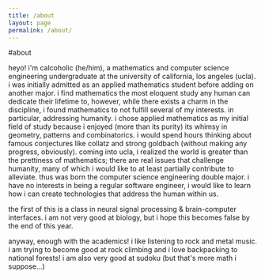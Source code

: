 ```yaml
---
title: /about
layout: page
permalink: /about/
---
```


#about

heyo! i'm calcoholic (he/him), a mathematics and computer science engineering undergraduate at the university of california, los angeles (ucla). i was initially admitted as an applied mathematics student before adding on another major. i find mathematics the most eloquent study any human can dedicate their lifetime to, however, while there exists a charm in the discipline, i found mathematics to not fulfill several of my interests. in particular, addressing humanity. i chose applied mathematics as my initial field of study because i enjoyed (more than its purity) its whimsy in geometry, patterns and combinatorics. i would spend hours thinking about famous conjectures like collatz and strong goldbach (without making any progress, obviously). coming into ucla, i realized the world is greater than the prettiness of mathematics; there are real issues that challenge humanity, many of which i would like to at least partially contribute to alleviate. thus was born the computer science engineering double major. i have no interests in being a regular software engineer, i would like to learn how i can create technologies that address the human within us. 

the first of this is a class in neural signal processing & brain-computer interfaces. i am not very good at biology, but i hope this becomes false by the end of this year. 

anyway, enough with the academics! i like listening to rock and metal music. i am trying to become good at rock climbing and i love backpacking to national forests! i am also very good at sudoku (but that's more math i suppose...) 
